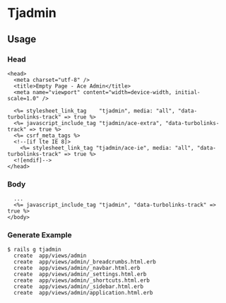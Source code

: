# Tjadmin

## Usage

### Head

    <head>
      <meta charset="utf-8" />
      <title>Empty Page - Ace Admin</title>
      <meta name="viewport" content="width=device-width, initial-scale=1.0" />
      
      <%= stylesheet_link_tag    "tjadmin", media: "all", "data-turbolinks-track" => true %>
      <%= javascript_include_tag "tjadmin/ace-extra", "data-turbolinks-track" => true %>
      <%= csrf_meta_tags %>
      <!--[if lte IE 8]>
        <%= stylesheet_link_tag "tjadmin/ace-ie", media: "all", "data-turbolinks-track" => true %>
      <![endif]-->
    </head>

### Body

      ...
      <%= javascript_include_tag "tjadmin", "data-turbolinks-track" => true %>
    </body>

### Generate Example

    $ rails g tjadmin
      create  app/views/admin
      create  app/views/admin/_breadcrumbs.html.erb
      create  app/views/admin/_navbar.html.erb
      create  app/views/admin/_settings.html.erb
      create  app/views/admin/_shortcuts.html.erb
      create  app/views/admin/_sidebar.html.erb
      create  app/views/admin/application.html.erb